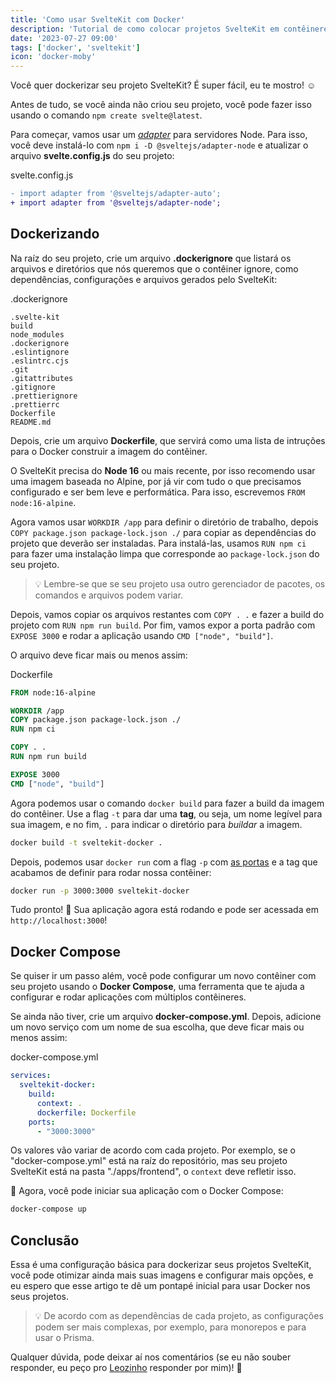 ```yaml
---
title: 'Como usar SvelteKit com Docker'
description: 'Tutorial de como colocar projetos SvelteKit em contêineres Docker'
date: '2023-07-27 09:00'
tags: ['docker', 'sveltekit']
icon: 'docker-moby'
---
```


Você quer dockerizar seu projeto SvelteKit? É super fácil, eu te mostro! ☺️

Antes de tudo, se você ainda não criou seu projeto, você pode fazer isso usando o comando `npm create svelte@latest`.

Para começar, vamos usar um [*adapter*](https://kit.svelte.dev/docs/adapters) para servidores Node. Para isso, você deve instalá-lo com `npm i -D @sveltejs/adapter-node` e atualizar o arquivo **svelte.config.js** do seu projeto:


<p class="file-title">svelte.config.js</p>

```diff
- import adapter from '@sveltejs/adapter-auto';
+ import adapter from '@sveltejs/adapter-node';
```

## Dockerizando

Na raíz do seu projeto, crie um arquivo **.dockerignore** que listará os arquivos e diretórios que nós queremos que o contêiner ignore, como dependências, configurações e arquivos gerados pelo SvelteKit:

<p class="file-title">.dockerignore</p>

```
.svelte-kit
build
node_modules
.dockerignore
.eslintignore
.eslintrc.cjs
.git
.gitattributes
.gitignore
.prettierignore
.prettierrc
Dockerfile
README.md
```

Depois, crie um arquivo **Dockerfile**, que servirá como uma lista de intruções para o Docker construir a imagem do contêiner.

O SvelteKit precisa do **Node 16** ou mais recente, por isso recomendo usar uma imagem baseada no Alpine, por já vir com tudo o que precisamos configurado e ser bem leve e performática. Para isso, escrevemos `FROM node:16-alpine`.

Agora vamos usar `WORKDIR /app` para definir o diretório de trabalho, depois `COPY package.json package-lock.json ./` para copiar as dependências do projeto que deverão ser instaladas. Para instalá-las, usamos `RUN npm ci` para fazer uma instalação limpa que corresponde ao `package-lock.json` do seu projeto.

> 💡 Lembre-se que se seu projeto usa outro gerenciador de pacotes, os comandos e arquivos podem variar.

Depois, vamos copiar os arquivos restantes com `COPY . .` e fazer a build do projeto com `RUN npm run build`. Por fim, vamos expor a porta padrão com `EXPOSE 3000` e rodar a aplicação usando `CMD ["node", "build"]`.

O arquivo deve ficar mais ou menos assim:

<p class="file-title">Dockerfile</p>

```Dockerfile
FROM node:16-alpine

WORKDIR /app
COPY package.json package-lock.json ./
RUN npm ci

COPY . .
RUN npm run build

EXPOSE 3000
CMD ["node", "build"]
```

Agora podemos usar o comando `docker build` para fazer a build da imagem do contêiner. Use a flag `-t` para dar uma **tag**, ou seja, um nome legível para sua imagem, e no fim, `.` para indicar o diretório para *buildar* a imagem.

```sh
docker build -t sveltekit-docker .
```

Depois, podemos usar `docker run` com a flag `-p` com [as portas](https://docs.docker.com/network/#published-ports) e a tag que acabamos de definir para rodar nossa contêiner:

```sh
docker run -p 3000:3000 sveltekit-docker
```

Tudo pronto! 🎉 Sua aplicação agora está rodando e pode ser acessada em `http://localhost:3000`!

## Docker Compose

Se quiser ir um passo além, você pode configurar um novo contêiner com seu projeto usando o **Docker Compose**, uma ferramenta que te ajuda a configurar e rodar aplicações com múltiplos contêineres.

Se ainda não tiver, crie um arquivo **docker-compose.yml**. Depois, adicione um novo serviço com um nome de sua escolha, que deve ficar mais ou menos assim:

<p class="file-title">docker-compose.yml</p>

```yml
services:
  sveltekit-docker:
    build:
      context: .
      dockerfile: Dockerfile
    ports:
      - "3000:3000"
```

Os valores vão variar de acordo com cada projeto. Por exemplo, se o "docker-compose.yml" está na raíz do repositório, mas seu projeto SvelteKit está na pasta "./apps/frontend", o `context` deve refletir isso.

🎊 Agora, você pode iniciar sua aplicação com o Docker Compose:

```sh
docker-compose up
```

## Conclusão

Essa é uma configuração básica para dockerizar seus projetos SvelteKit, você pode otimizar ainda mais suas imagens e configurar mais opções, e eu espero que esse artigo te dê um pontapé inicial para usar Docker nos seus projetos.

> 💡 De acordo com as dependências de cada projeto, as configurações podem ser mais complexas, por exemplo, para monorepos e para usar o Prisma.

Qualquer dúvida, pode deixar aí nos comentários (se eu não souber responder, eu peço pro [Leozinho](/blog/tryhackme-couch#:~:text=Leozinho) responder por mim)! 💜